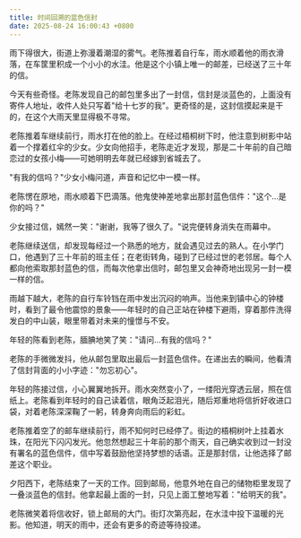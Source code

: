 ```yaml
---
title: 时间回溯的蓝色信封
date: 2025-08-24 16:00:43 +0800
---
```


雨下得很大，街道上弥漫着潮湿的雾气。老陈推着自行车，雨水顺着他的雨衣滑落，在车筐里积成一个小小的水洼。他是这个小镇上唯一的邮差，已经送了三十年的信。

今天有些奇怪。老陈发现自己的邮包里多出了一封信，信封是淡蓝色的，上面没有寄件人地址，收件人处只写着"给十七岁的我"。更奇怪的是，这封信摸起来是干的，在这个大雨天里显得极不寻常。

老陈推着车继续前行，雨水打在他的脸上。在经过梧桐树下时，他注意到树影中站着一个撑着红伞的少女。少女向他招手，老陈走近才发现，那是二十年前的自己暗恋过的女孩小梅——可她明明去年就已经嫁到省城去了。

"有我的信吗？"少女小梅问道，声音和记忆中一模一样。

老陈愣在原地，雨水顺着下巴滴落。他鬼使神差地拿出那封蓝色信件："这个...是你的吗？"

少女接过信，嫣然一笑："谢谢，我等了很久了。"说完便转身消失在雨幕中。

老陈继续送信，却发现每经过一个熟悉的地方，就会遇见过去的熟人。在小学门口，他遇到了三十年前的班主任；在老街转角，碰到了已经过世的老邻居。每个人都向他索取那封蓝色的信，而每次他拿出信时，邮包里又会神奇地出现另一封一模一样的信。

雨越下越大，老陈的自行车铃铛在雨中发出沉闷的响声。当他来到镇中心的钟楼时，看到了最令他震惊的景象——年轻时的自己正站在钟楼下避雨，穿着那件洗得发白的中山装，眼里带着对未来的憧憬与不安。

年轻的陈看到老陈，腼腆地笑了笑："请问...有我的信吗？"

老陈的手微微发抖，他从邮包里取出最后一封蓝色信件。在递出去的瞬间，他看清了信封背面的小小字迹："勿忘初心"。

年轻的陈接过信，小心翼翼地拆开。雨水突然变小了，一缕阳光穿透云层，照在信纸上。老陈看到年轻时的自己读着信，眼角泛起泪光，随后郑重地将信折好收进口袋，对着老陈深深鞠了一躬，转身奔向雨后的彩虹。

老陈推着空了的邮车继续前行，雨不知何时已经停了。街边的梧桐树叶上挂着水珠，在阳光下闪闪发光。他忽然想起三十年前的那个雨天，自己确实收到过一封没有署名的蓝色信件，信中写着鼓励他坚持梦想的话语。正是那封信，让他选择了邮差这个职业。

夕阳西下，老陈结束了一天的工作。回到邮局，他意外地在自己的储物柜里发现了一叠淡蓝色的信封。他拿起最上面的一封，只见上面工整地写着："给明天的我"。

老陈微笑着将信收好，锁上邮局的大门。街灯次第亮起，在水洼中投下温暖的光影。他知道，明天的雨中，还会有更多的奇迹等待投递。
